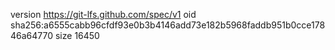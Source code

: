 version https://git-lfs.github.com/spec/v1
oid sha256:a6555cabb96cfdf93e0b3b4146add73e182b5968faddb951b0cce17846a64770
size 16450
